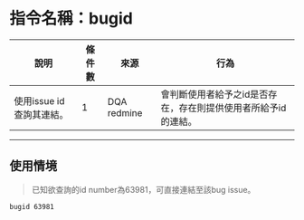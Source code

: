 # 指令名稱：bugid

| 說明 | 條件數 | 來源 | 行為 |
| --- | --- | --- | --- |
| 使用issue id 查詢其連結。 | 1 | DQA redmine | 會判斷使用者給予之id是否存在，存在則提供使用者所給予id的連結。 |

---

## 使用情境

> 已知欲查詢的id number為63981，可直接連結至該bug issue。

```
bugid 63981
```



